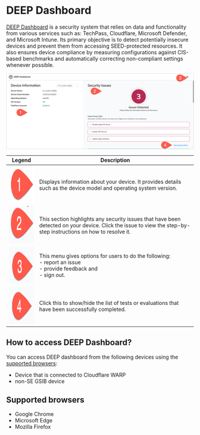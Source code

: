 # DEEP Dashboard

[DEEP Dashboard](https://dashboard.deep.tech.gov.sg) is a security system that relies on data and functionality from various services such as: TechPass, Cloudflare, Microsoft Defender, and Microsoft Intune. Its primary objective is to detect potentially insecure devices and prevent them from accessing SEED-protected resources. It also ensures device compliance by measuring configurations against CIS-based benchmarks and automatically correcting non-compliant settings whenever possible.

![deep-dashboard](images/deep-dashboard-tour.png)

| **Legend** 	| **Description** 	|
|:---:	|---	|
| <img src="images/legend-1.png" alt="1" width="100" height="100">	| Displays information about your device. It provides details such as the device model and operating system version. 	|
| <img src="images/legend-2.png" alt="2" width="100" height="100">	| This section highlights any security issues that have been detected on your device. Click the issue to  view the step-by-step instructions on how to resolve it.  	|
| <img src="images/legend-3.png" alt="3" width="100" height="100">	| This menu gives options for users to do the following:<br>- report an issue <br>- provide feedback and <br>- sign out. 	|
| <img src="images/legend-4.png" alt="4" width="100" height="100">	| Click this to show/hide the list of tests or evaluations that have been successfully completed. 	|

## How to access DEEP Dashboard?

You can access DEEP dashboard from the following devices using the [supported browsers](#supported-browsers):

- Device that is connected to Cloudflare WARP
- non-SE GSIB device 

## Supported browsers

- Google Chrome
- Microsoft Edge
- Mozilla Firefox


<!--
?> For more information, refer to the [DEEP Dashboard Documentation](https://docs.developer.tech.gov.sg/docs/deep-dashboard-stg/).

-->


